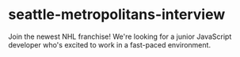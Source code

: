 # seattle-metropolitans-interview
Join the newest NHL franchise! We're looking for a junior JavaScript developer who's excited to work in a fast-paced environment.
